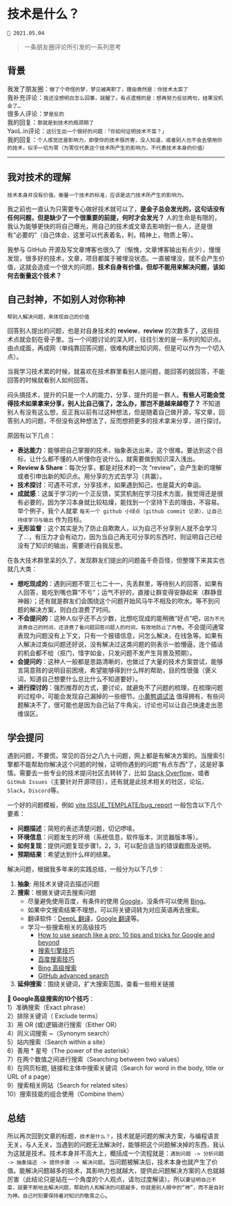 # 技术是什么？

`📅 2021.05.04`

> 一条朋友圈评论所引发的一系列思考

## 背景

我发了朋友圈：`做了个奇怪的梦，梦见被离职了，理由竟然是：你技术太菜了` \
我补充评论：`我还没想明白怎么回事，就醒了。有点遗憾的是：想再努力反驳两句，结果没机会了…` \
很多人评论：`梦是反的` \
我的回复：`那就是到技术的瓶颈期了` \
YaoL.in评论：`这衍生出一个很好的问题：「你如何证明技术不菜？」` \
我的回复：`个人感觉还是影响力，即使你的技术很厉害，没人知道，或者别人也不会去使用你的技术，似乎一切为零（为零仅代表这个技术所产生的影响力，不代表技术本身的价值）`

---

## 我对技术的理解

`技术本身并没有价值，衡量一个技术的标准，应该是这门技术所产生的影响力。`

我之前也一直认为只需要专心做好技术就可以了，**是金子总会发光的，这句话没有任何问题，但是缺少了一个很重要的前提，何时才会发光？** 人的生命是有限的，我认为能够更快的将自己曝光，用自己的技术或文章去影响到一些人，还是很有“必要的”（自己体会，这里可以代表着名，利，精神上，物质上等）。

我参与 GitHub 开源及写文章博客也很久了（惭愧，文章博客输出有点少），慢慢发现，很多好的技术，文章，项目都属于被埋没状态。一直被埋没，就不会产生价值，这就会造成一个很大的问题，**技术自身有价值，但却不能用来解决问题，该如何去衡量这个技术？**

## 自己封神，不如别人对你称神

`帮别人解决问题，来体现自己的价值`

回答别人提出的问题，也是对自身技术的 **review**，**review** 的次数多了，这些技术点就会刻在骨子里。当一个问题讨论的深入时，往往引发的是一系列的知识点。由点成面，再成网（单纯靠回答问题，很难构建出知识网，但是可以作为一个切入点）。

当我学习技术累的时候，就喜欢在技术群里看别人提问题，能回答的就回答，不能回答的时候就看别人如何回答。

闷头搞技术，提升的只是一个人的能力，分享，提升的是一群人。**有些人可能会觉得技术如果拿来分享，别人比自己强了，怎么办，那岂不是越来越卷了？** 不知道别人有没有这么想，反正我以前有过这种想法，但是随着自己做开源，写文章，回答别人的问题，不但没有这种想法了，反而想把更多的技术拿来分享，进行探讨。

原因有以下几点：

* **表达能力**：能够把自己掌握的技术，抽象表达出来，这个很难。要达到这个目标，让什么都不懂的人听懂你在说什么，就需要做到知识深入浅出。
* **Review & Share**：每次分享，都是对技术的一次 “review”，会产生新的理解或者引申出新的知识点。用分享的方式去学习（共赢）。
* **技术探讨**：可遇不可求，分享技术，如果遇到知己，也是莫大的幸运。
* **成就感**：这属于学习的一个正反馈，奖赏机制在学习技术方面，我觉得还是很有必要的，因为学习本身就比较枯燥，能找到一个坚持下去的理由，不容易。举个例子，我个人就拿 `每天一个 github 小绿点（github commit 记录），让自己持续学习与输出` 作为目标。
* **无形监督**：这个其实是为了防止自欺欺人，以为自己不分享别人就不会学习了...，有压力才会有动力，因为当自己再无可分享的东西时，则证明自己已经没有了知识的输出，需要进行自我反思。

在各大技术群里呆的久了，发现群友们提出的问题虽千奇百怪，但整理下来其实也就几大类：

* **想吃现成的**：遇到问题不管三七二十一，先丢群里，等待别人的回答，如果有人回答，能吃到嘴也算“不亏”；运气不好的，直接让群变得安静起来（群静音神器）；还有就是群友们会围绕这个问题开始风马牛不相及的吹水。等不到问题的解决方案，则白白浪费了时间。
* **不会提问的**：这种人似乎还不占少数，比想吃现成的能稍微“好点”吧，`因为不光浪费自己的时间，还浪费了看问题回答问题人的时间，有效地防止了内卷`。不会提问通常表现为问题没有上下文，只有一个报错信息，问怎么解决，在线急等。如果有人解决过类似问题还好说，没有解决过这类问题的则表示一脸懵逼，连个插话的机会都不给（抠门，惜字如金，只发问题不发产生背景及预期）。
* **会提问的**：这种人一般都是思路清晰的，也做过了大量的技术方案尝试，能够言简意赅的说明目前困境，希望能够得到什么样的帮助，目的性很强（褒义词，知道自己想要什么总比什么不知道要好）。
* **进行探讨的**：强烈推荐的方式，要讨论，就避免不了问题的梳理，在梳理问题的过程中，可能会发现自己漏掉的一些细节。[小黄鸭调试法](https://baike.baidu.com/item/%E5%B0%8F%E9%BB%84%E9%B8%AD%E8%B0%83%E8%AF%95%E6%B3%95/16569594) 值得拥有，有些问题解决不了，很可能也是因为自己钻了牛角尖，讨论也可以让自己快速走出思维误区。

## 学会提问

遇到问题，不要慌，常见的百分之八九十问题，网上都是有解决方案的。当搜索引擎都不能帮助你解决这个问题的时候，证明你遇到的问题“有点东西”了，这是好事情。需要去一些专业的技术提问社区去转转了，比如 [Stack Overflow](https://stackoverflow.com)，或者 `GitHub Issues`（主要针对开源项目），还有就是此技术相关的社区，论坛，`Slack`，`Discord`等。

一个好的问题模板，例如 [vite ISSUE_TEMPLATE/bug_report](https://github.com/vitejs/vite/blob/main/.github/ISSUE_TEMPLATE/bug_report.md) 一般包含以下几个要素：

* **问题描述**：简短的表述清楚问题，切记啰嗦。
* **环境信息**：问题发生的环境（系统信息，软件版本，浏览器版本等）。
* **如何复现**：提供问题复现步骤1，2，3，可以配合适当的错误截图及说明。
* **预期结果**：希望达到什么样的结果。

解决问题，根据我多年来的实践总结，一般分为以下几步：

1. **抽象**: 用技术关键词去描述问题
2. **搜索**：根据关键词去搜索问题
   * 尽量避免使用百度，有条件的使用 [Google](https://www.google.com)，没条件可以使用 [Bing](https://www.bing.com)。
   * 如果中文搜索结果不理想，可以将关键词转为对应英语再去搜索。
   * 翻译软件：[DeepL 翻译](https://www.deepl.com)，[Google 翻译](https://translate.google.cn)等。
   * 学习一些搜索相关的高级技巧
     * [How to use search like a pro: 10 tips and tricks for Google and beyond](https://www.theguardian.com/technology/2016/jan/15/how-to-use-search-like-a-pro-10-tips-and-tricks-for-google-and-beyond)
     * [搜索引擎技巧](https://baike.baidu.com/item/%E6%90%9C%E7%B4%A2%E5%BC%95%E6%93%8E%E6%8A%80%E5%B7%A7)
     * [百度搜索技巧](https://jingyan.baidu.com/article/0964eca24b71978285f536f4.html)
     * [Bing 高级搜索](http://help.bing.microsoft.com/apex/index/18/zh-CHS/10002)
     * [GitHub advanced search](https://github.com/search/advanced)
3. **延伸搜索**：围绕关键词，扩大搜索范围，查看一些相关链接

**🎉 Google高级搜索的10个技巧**：\
1）准确搜索（Exact phrase）\
2）排除关键词（ Exclude terms）\
3）用 OR (或)逻辑进行搜索（Either OR）\
4）同义词搜索 ~（Synonym search）\
5）站内搜索（Search within a site）\
6）善用 * 星号（The power of the asterisk）\
7）在两个数值之间进行搜索（Searching between two values）\
8）在网页标题, 链接和主体中搜索关键词（Search for word in the body, title or URL of a page）\
9）搜索相关网站（Search for related sites）\
10）搜索技能的组合使用（Combine them）

## 总结

所以再次回到文章的标题，`技术是什么？`，技术就是问题的解决方案，与编程语言无关，与人无关，当遇到的问题无法解决时，能够把这个问题解决掉的东西，我认为这就是技术。技术本身并不高大上，概括成一个流程就是：`遇到问题 -> 分析问题 -> 抽象描述 -> 提供步骤 -> 解决问题`。当问题被解决后，技术本身也就产生了价值。能解决问题越多的技术，其影响力也就越大，提供此问题解决方案的人也就越厉害（此结论只是站在一个角度的个人观点，请勿过度解读）。所以`要证明自己不菜，就要不断地去解决问题，帮助的人和解决的问题越多，你就是别人眼中的“神”，而不是自封为神。自己时刻要保持着对知识的敬畏之心`。
